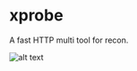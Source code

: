 # xprobe
A fast HTTP multi tool for recon.

![alt text](https://github.com/gotr00t0day/IGF/blob/main/igfv1-9.png)
